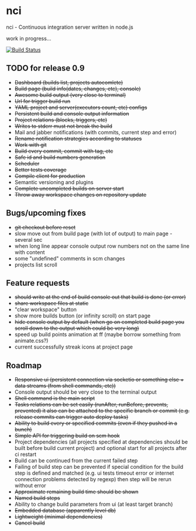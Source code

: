 # nci

nci - Continuous integration server written in node.js

work in progress...

[![Build Status](https://travis-ci.org/node-ci/nci.svg?branch=master)](https://travis-ci.org/node-ci/nci)

## TODO for release 0.9

* ~~Dashboard (builds list, projects autocomlete)~~
* ~~Build page (build info(dates, changes, etc), console)~~
* ~~Awesome build output (very close to terminal)~~
* ~~Url for trigger build run~~
* ~~YAML project and server(executors count, etc) configs~~
* ~~Persistent build and console output information~~
* ~~Project relations (blocks, triggers, etc)~~
* ~~Writes to stderr must not break the build~~
* Mail and jabber notifications (with commits, current step and error)
* ~~Rename notification strategies according to statuses~~
* ~~Work with git~~
* ~~Build every commit, commit with tag, etc~~
* ~~Safe id and build numbers generation~~
* ~~Scheduler~~
* ~~Better tests coverage~~
* ~~Compile client for production~~
* Semantic versioning and plugins
* ~~Complete uncompleted builds on server start~~
* ~~Throw away workspace changes on repository update~~


## Bugs/upcoming fixes

* ~~git checkout before reset~~
* slow move out from build page (with lot of output) to main page - several sec
* when long line appear console output row numbers not on the same line with
content
* some "undefined" comments in scm changes
* projects list scroll


## Feature requests

* ~~should write at the end of build console out that build is done (or error)~~
* ~~share workspace files at static~~
* "clear workspace" button
* show more builds button (or infinity scroll) on start page
* ~~hide console output by default (when go on completed build page you scroll
down to the output which could be very long)~~
* speed up build points animation at ff (maybe borrow something from animate.css?)
* current successfully streak icons at project page


## Roadmap

* ~~Responsive ui (persistent connection via socketio or something else +
data streams (from shell commands, etc))~~
* Console output should be very close to the terminal output
* ~~Shell command is the main script~~
* ~~Tasks relations can be set easily (runAfter, runBefore, prevents, prevented)
it also can be attached to the specific branch or commit (e.g. release commits
can trigger auto deploy tasks)~~
* ~~Ability to build every or specified commits (even if they pushed in a bunch)~~
* ~~Simple API for triggering build on scm hook~~
* Project dependencies (all projects specified at dependencies should be built
before build current project) and optional start for all projects after ci
restart
* Build can be continued from the current failed step
* Failing of build step can be prevented if special condition for the build step
is defined and matched (e.g. ui tests timeout error or internet connection
problems detected by regexp) then step will be rerun without error
* ~~Approximate remaining build time should be shown~~
* ~~Named build steps~~
* Ability to change build parameters from ui (at least target branch)
* ~~Embedded database (apparently level db)~~
* ~~Lightweight (minimal dependencies)~~
* ~~Cancel build~~
